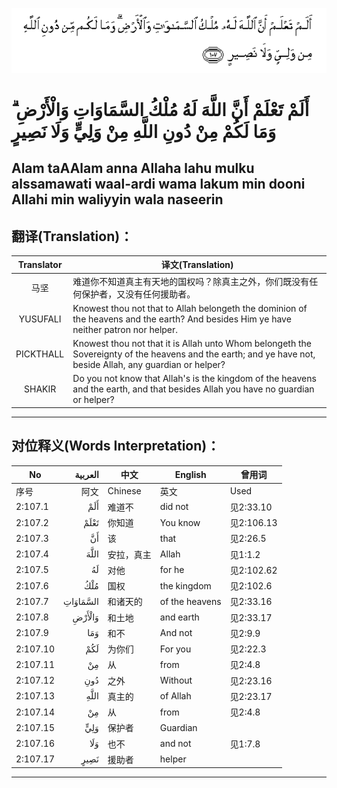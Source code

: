 ![002:107](images/002_107.gif)

#    أَلَمْ تَعْلَمْ أَنَّ اللَّهَ لَهُ مُلْكُ السَّمَاوَاتِ وَالْأَرْضِ ۗ وَمَا لَكُمْ مِنْ دُونِ اللَّهِ مِنْ وَلِيٍّ وَلَا نَصِيرٍ

## Alam taAAlam anna Allaha lahu mulku alssamawati waal-ardi wama lakum min dooni Allahi min waliyyin wala naseerin

## 翻译(Translation)：

| Translator | 译文(Translation)                                            |
| :--------: | ------------------------------------------------------------ |
|    马坚    | 难道你不知道真主有天地的国权吗？除真主之外，你们既没有任何保护者，又没有任何援助者。 |
|  YUSUFALI  | Knowest thou not that to Allah belongeth the dominion of the heavens and the earth? And besides Him ye have neither patron nor helper. |
| PICKTHALL  | Knowest thou not that it is Allah unto Whom belongeth the Sovereignty of the heavens and the earth; and ye have not, beside Allah, any guardian or helper? |
|   SHAKIR   | Do you not know that Allah's is the kingdom of the heavens and the earth, and that besides Allah you have no guardian or helper? |

---

## 对位释义(Words Interpretation)：

| No       |  العربية | 中文       | English        | 曾用词     |
| -------- | -------: | ---------- | -------------- | ---------- |
| 序号     |     阿文 | Chinese    | 英文           | Used       |
| 2:107.1  |      أَلَمْ | 难道不     | did not        | 见2:33.10  |
| 2:107.2  |     تَعْلَمْ | 你知道     | You know       | 见2:106.13 |
| 2:107.3  |       أَنَّ | 该         | that           | 见2:26.5   |
| 2:107.4  |     اللَّهَ | 安拉，真主 | Allah          | 见1:1.2    |
| 2:107.5  |       لَهُ | 对他       | for he         | 见2:102.62 |
| 2:107.6  |      مُلْكُ | 国权       | the kingdom    | 见2:102.6  |
| 2:107.7  | السَّمَاوَاتِ | 和诸天的   | of the heavens | 见2:33.16  |
| 2:107.8  |   وَالْأَرْضِ | 和土地     | and earth      | 见2:33.17  |
| 2:107.9  |      وَمَا | 和不       | And not        | 见2:9.9    |
| 2:107.10 |      لَكُمْ | 为你们     | For you        | 见2:22.3   |
| 2:107.11 |       مِنْ | 从         | from           | 见2:4.8    |
| 2:107.12 |      دُونِ | 之外       | Without        | 见2:23.16  |
| 2:107.13 |     اللَّهِ | 真主的     | of Allah       | 见2:23.17  |
| 2:107.14 |       مِنْ | 从         | from           | 见2:4.8    |
| 2:107.15 |      وَلِيٍّ | 保护者     | Guardian       |            |
| 2:107.16 |      وَلَا | 也不       | and not        | 见1:7.8    |
| 2:107.17 |     نَصِيرٍ | 援助者     | helper         |            |

---

